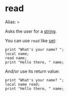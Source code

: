 # read

Alias: `>`

Asks the user for a [string](../constructs#string).

You can use `read` like [set](set):

    print "What's your name? ";
    local name;
    read name;
    print "Hello there, " name;

And/or use its return value: 

    print "What's your name? ";
    local name read;
    print "Hello there, " name;
